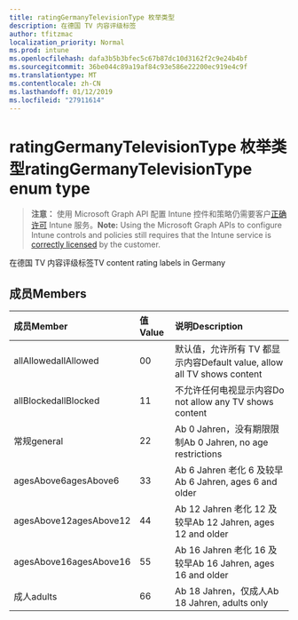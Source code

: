 ```yaml
---
title: ratingGermanyTelevisionType 枚举类型
description: 在德国 TV 内容评级标签
author: tfitzmac
localization_priority: Normal
ms.prod: intune
ms.openlocfilehash: dafa3b5b3bfec5c67b87dc10d3162f2c9e24b4bf
ms.sourcegitcommit: 36be044c89a19af84c93e586e22200ec919e4c9f
ms.translationtype: MT
ms.contentlocale: zh-CN
ms.lasthandoff: 01/12/2019
ms.locfileid: "27911614"
---
```

# <a name="ratinggermanytelevisiontype-enum-type"></a><span data-ttu-id="7c3d1-103">ratingGermanyTelevisionType 枚举类型</span><span class="sxs-lookup"><span data-stu-id="7c3d1-103">ratingGermanyTelevisionType enum type</span></span>

> <span data-ttu-id="7c3d1-104">**注意：** 使用 Microsoft Graph API 配置 Intune 控件和策略仍需要客户[正确许可](https://go.microsoft.com/fwlink/?linkid=839381) Intune 服务。</span><span class="sxs-lookup"><span data-stu-id="7c3d1-104">**Note:** Using the Microsoft Graph APIs to configure Intune controls and policies still requires that the Intune service is [correctly licensed](https://go.microsoft.com/fwlink/?linkid=839381) by the customer.</span></span>

<span data-ttu-id="7c3d1-105">在德国 TV 内容评级标签</span><span class="sxs-lookup"><span data-stu-id="7c3d1-105">TV content rating labels in Germany</span></span>
## <a name="members"></a><span data-ttu-id="7c3d1-106">成员</span><span class="sxs-lookup"><span data-stu-id="7c3d1-106">Members</span></span>
|<span data-ttu-id="7c3d1-107">成员</span><span class="sxs-lookup"><span data-stu-id="7c3d1-107">Member</span></span>|<span data-ttu-id="7c3d1-108">值</span><span class="sxs-lookup"><span data-stu-id="7c3d1-108">Value</span></span>|<span data-ttu-id="7c3d1-109">说明</span><span class="sxs-lookup"><span data-stu-id="7c3d1-109">Description</span></span>|
|:---|:---|:---|
|<span data-ttu-id="7c3d1-110">allAllowed</span><span class="sxs-lookup"><span data-stu-id="7c3d1-110">allAllowed</span></span>|<span data-ttu-id="7c3d1-111">0</span><span class="sxs-lookup"><span data-stu-id="7c3d1-111">0</span></span>|<span data-ttu-id="7c3d1-112">默认值，允许所有 TV 都显示内容</span><span class="sxs-lookup"><span data-stu-id="7c3d1-112">Default value, allow all TV shows content</span></span>|
|<span data-ttu-id="7c3d1-113">allBlocked</span><span class="sxs-lookup"><span data-stu-id="7c3d1-113">allBlocked</span></span>|<span data-ttu-id="7c3d1-114">1</span><span class="sxs-lookup"><span data-stu-id="7c3d1-114">1</span></span>|<span data-ttu-id="7c3d1-115">不允许任何电视显示内容</span><span class="sxs-lookup"><span data-stu-id="7c3d1-115">Do not allow any TV shows content</span></span>|
|<span data-ttu-id="7c3d1-116">常规</span><span class="sxs-lookup"><span data-stu-id="7c3d1-116">general</span></span>|<span data-ttu-id="7c3d1-117">2</span><span class="sxs-lookup"><span data-stu-id="7c3d1-117">2</span></span>|<span data-ttu-id="7c3d1-118">Ab 0 Jahren，没有期限限制</span><span class="sxs-lookup"><span data-stu-id="7c3d1-118">Ab 0 Jahren, no age restrictions</span></span>|
|<span data-ttu-id="7c3d1-119">agesAbove6</span><span class="sxs-lookup"><span data-stu-id="7c3d1-119">agesAbove6</span></span>|<span data-ttu-id="7c3d1-120">3</span><span class="sxs-lookup"><span data-stu-id="7c3d1-120">3</span></span>|<span data-ttu-id="7c3d1-121">Ab 6 Jahren 老化 6 及较早</span><span class="sxs-lookup"><span data-stu-id="7c3d1-121">Ab 6 Jahren, ages 6 and older</span></span>|
|<span data-ttu-id="7c3d1-122">agesAbove12</span><span class="sxs-lookup"><span data-stu-id="7c3d1-122">agesAbove12</span></span>|<span data-ttu-id="7c3d1-123">4</span><span class="sxs-lookup"><span data-stu-id="7c3d1-123">4</span></span>|<span data-ttu-id="7c3d1-124">Ab 12 Jahren 老化 12 及较早</span><span class="sxs-lookup"><span data-stu-id="7c3d1-124">Ab 12 Jahren, ages 12 and older</span></span>|
|<span data-ttu-id="7c3d1-125">agesAbove16</span><span class="sxs-lookup"><span data-stu-id="7c3d1-125">agesAbove16</span></span>|<span data-ttu-id="7c3d1-126">5</span><span class="sxs-lookup"><span data-stu-id="7c3d1-126">5</span></span>|<span data-ttu-id="7c3d1-127">Ab 16 Jahren 老化 16 及较早</span><span class="sxs-lookup"><span data-stu-id="7c3d1-127">Ab 16 Jahren, ages 16 and older</span></span>|
|<span data-ttu-id="7c3d1-128">成人</span><span class="sxs-lookup"><span data-stu-id="7c3d1-128">adults</span></span>|<span data-ttu-id="7c3d1-129">6</span><span class="sxs-lookup"><span data-stu-id="7c3d1-129">6</span></span>|<span data-ttu-id="7c3d1-130">Ab 18 Jahren，仅成人</span><span class="sxs-lookup"><span data-stu-id="7c3d1-130">Ab 18 Jahren, adults only</span></span>|




